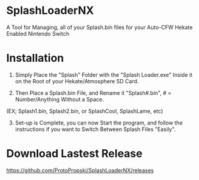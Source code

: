 # SplashLoaderNX

A Tool for Managing, all of your Splash.bin files for your Auto-CFW Hekate Enabled Nintendo Switch 



# Installation

1) Simply Place the "Splash" Folder with the "Splash Loader.exe" Inside it on the Root of your Hekate/Atmosphere SD Card.

2) Then Place a Splash.bin File, and Rename it "Splash#.bin", # = Number/Anything Without a Space.

(EX; Splash1.bin, Splash2.bin, or SplashCool, SplashLame, etc)

3) Set-up is Complete, you can now Start the program, and follow the instructions if you want to Switch Between Splash Files "Easily".    


# Download Lastest Release

https://github.com/ProtoPropski/SplashLoaderNX/releases
